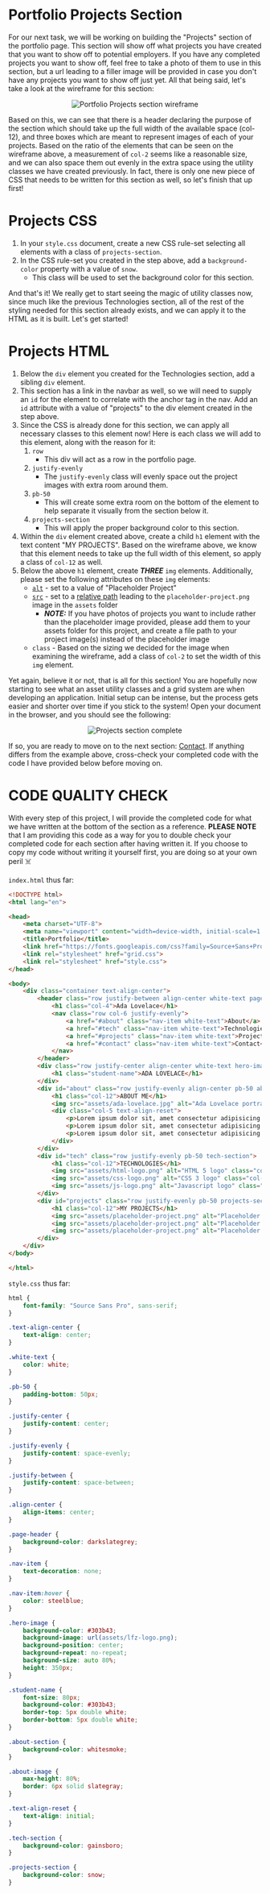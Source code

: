 # Portfolio Projects Section

For our next task, we will be working on building the "Projects" section of the portfolio page. This section will show off what projects you have created that you want to show off to potential employers. If you have any completed projects you want to show off, feel free to take a photo of them to use in this section, but a url leading to a filler image will be provided in case you don't have any projects you want to show off just yet. All that being said, let's take a look at the wireframe for this section:

<p align="center">
  <img src="assets/readme_assets/projects-wireframe.png" alt="Portfolio Projects section wireframe">
</p>

Based on this, we can see that there is a header declaring the purpose of the section which should take up the full width of the available space (col-12), and three boxes which are meant to represent images of each of your projects. Based on the ratio of the elements that can be seen on the wireframe above, a measurement of `col-2` seems like a reasonable size, and we can also space them out evenly in the extra space using the utility classes we have created previously. In fact, there is only one new piece of CSS that needs to be written for this section as well, so let's finish that up first!

# Projects CSS

1. In your `style.css` document, create a new CSS rule-set selecting all elements with a class of `projects-section`.
1. In the CSS rule-set you created in the step above, add a `background-color` property with a value of `snow`.
    - This class will be used to set the background color for this section.

And that's it! We really get to start seeing the magic of utility classes now, since much like the previous Technologies section, all of the rest of the styling needed for this section already exists, and we can apply it to the HTML as it is built. Let's get started!

# Projects HTML

1. Below the `div` element you created for the Technologies section, add a sibling `div` element.
1. This section has a link in the navbar as well, so we will need to supply an `id` for the element to correlate with the anchor tag in the nav. Add an `id` attribute with a value of "projects" to the div element created in the step above.
1. Since the CSS is already done for this section, we can apply all necessary classes to this element now! Here is each class we will add to this element, along with the reason for it:
    1. `row`
        - This div will act as a row in the portfolio page.
    1. `justify-evenly`
        - The `justify-evenly` class will evenly space out the project images with extra room around them.
    1. `pb-50`
        - This will create some extra room on the bottom of the element to help separate it visually from the section below it.
    1. `projects-section`
        - This will apply the proper background color to this section.
1. Within the `div` element created above, create a child `h1` element with the text content "MY PROJECTS". Based on the wireframe above, we know that this element needs to take up the full width of this element, so apply a class of `col-12` as well.
1. Below the above `h1` element, create ***THREE*** `img` elements. Additionally, please set the following attributes on these `img` elements:
    - [`alt`](https://www.w3schools.com/tags/att_img_alt.asp) - set to a value of "Placeholder Project"
    - [`src`](https://www.w3schools.com/tags/att_img_src.asp) - set to a [relative path](https://www.w3schools.com/html/html_filepaths.asp) leading to the `placeholder-project.png` image in the `assets` folder
        - ***NOTE:*** If you have photos of projects you want to include rather than the placeholder image provided, please add them to your assets folder for this project, and create a file path to your project image(s) instead of the placeholder image
    - `class` - Based on the sizing we decided for the image when examining the wireframe, add a class of `col-2` to set the width of this `img` element.

Yet again, believe it or not, that is all for this section! You are hopefully now starting to see what an asset utility classes and a grid system are when developing an application. Initial setup can be intense, but the process gets easier and shorter over time if you stick to the system! Open your document in the browser, and you should see the following:

<p align="center">
  <img src="assets/readme_assets/projects-complete.gif" alt="Projects section complete">
</p>

If so, you are ready to move on to the next section: [Contact](CONTACT.md). If anything differs from the example above, cross-check your completed code with the code I have provided below before moving on.

# CODE QUALITY CHECK

With every step of this project, I will provide the completed code for what we have written at the bottom of the section as a reference. **PLEASE NOTE** that I am providing this code as a way for you to double check your completed code for each section after having written it. If you choose to copy my code without writing it yourself first, you are doing so at your own peril ☠️

`index.html` thus far:

```html
<!DOCTYPE html>
<html lang="en">

<head>
    <meta charset="UTF-8">
    <meta name="viewport" content="width=device-width, initial-scale=1.0">
    <title>Portfolio</title>
    <link href="https://fonts.googleapis.com/css?family=Source+Sans+Pro:300,600&display=swap" rel="stylesheet">
    <link rel="stylesheet" href="grid.css">
    <link rel="stylesheet" href="style.css">
</head>

<body>
    <div class="container text-align-center">
        <header class="row justify-between align-center white-text page-header">
            <h1 class="col-4">Ada Lovelace</h1>
            <nav class="row col-6 justify-evenly">
                <a href="#about" class="nav-item white-text">About</a>
                <a href="#tech" class="nav-item white-text">Technologies</a>
                <a href="#projects" class="nav-item white-text">Projects</a>
                <a href="#contact" class="nav-item white-text">Contact</a>
            </nav>
        </header>
        <div class="row justify-center align-center white-text hero-image">
            <h1 class="student-name">ADA LOVELACE</h1>
        </div>
        <div id="about" class="row justify-evenly align-center pb-50 about-section">
            <h1 class="col-12">ABOUT ME</h1>
            <img src="assets/ada-lovelace.jpg" alt="Ada Lovelace portrait" class="about-image col-3">
            <div class="col-5 text-align-reset">
                <p>Lorem ipsum dolor sit, amet consectetur adipisicing elit. Facere minus voluptatibus, deserunt nostrum enim commodi rerum provident architecto sint tenetur. Consequatur quia officiis atque exercitationem magnam, quo minus dolorem saepe.</p>
                <p>Lorem ipsum dolor sit, amet consectetur adipisicing elit. Facere minus voluptatibus, deserunt nostrum enim commodi rerum provident architecto sint tenetur. Consequatur quia officiis atque exercitationem magnam, quo minus dolorem saepe.</p>
                <p>Lorem ipsum dolor sit, amet consectetur adipisicing elit. Facere minus voluptatibus, deserunt nostrum enim commodi rerum provident architecto sint tenetur. Consequatur quia officiis atque exercitationem magnam, quo minus dolorem saepe.</p>
            </div>
        </div>
        <div id="tech" class="row justify-evenly pb-50 tech-section">
            <h1 class="col-12">TECHNOLOGIES</h1>
            <img src="assets/html-logo.png" alt="HTML 5 logo" class="col-1">
            <img src="assets/css-logo.png" alt="CSS 3 logo" class="col-1">
            <img src="assets/js-logo.png" alt="Javascript logo" class="col-1">
        </div>
        <div id="projects" class="row justify-evenly pb-50 projects-section">
            <h1 class="col-12">MY PROJECTS</h1>
            <img src="assets/placeholder-project.png" alt="Placeholder image" class="col-2">
            <img src="assets/placeholder-project.png" alt="Placeholder image" class="col-2">
            <img src="assets/placeholder-project.png" alt="Placeholder image" class="col-2">
        </div>
    </div>
</body>

</html>
```

`style.css` thus far:

```css
html {
    font-family: "Source Sans Pro", sans-serif;
}

.text-align-center {
    text-align: center;
}

.white-text {
    color: white;
}

.pb-50 {
    padding-bottom: 50px;
}

.justify-center {
    justify-content: center;
}

.justify-evenly {
    justify-content: space-evenly;
}

.justify-between {
    justify-content: space-between;
}

.align-center {
    align-items: center;
}

.page-header {
    background-color: darkslategrey;
}

.nav-item {
    text-decoration: none;
}

.nav-item:hover {
    color: steelblue;
}

.hero-image {
    background-color: #303b43;
    background-image: url(assets/lfz-logo.png);
    background-position: center;
    background-repeat: no-repeat;
    background-size: auto 80%;
    height: 350px;
}

.student-name {
    font-size: 80px;
    background-color: #303b43;
    border-top: 5px double white;
    border-bottom: 5px double white;
}

.about-section {
    background-color: whitesmoke;
}

.about-image {
    max-height: 80%;
    border: 6px solid slategray;
}

.text-align-reset {
    text-align: initial;
}

.tech-section {
    background-color: gainsboro;
}

.projects-section {
    background-color: snow;
}
```
